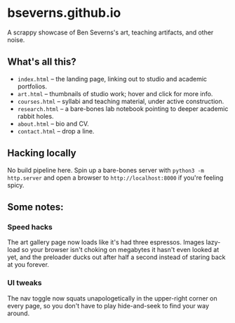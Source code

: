 # bseverns.github.io

A scrappy showcase of Ben Severns's art, teaching artifacts, and other noise.

## What's all this?
* `index.html` – the landing page, linking out to studio and academic portfolios.
* `art.html` – thumbnails of studio work; hover and click for more info.
* `courses.html` – syllabi and teaching material, under active construction.
* `research.html` – a bare-bones lab notebook pointing to deeper academic rabbit holes.
* `about.html` – bio and CV.
* `contact.html` – drop a line.

## Hacking locally
No build pipeline here. Spin up a bare-bones server with `python3 -m http.server` and open a browser to `http://localhost:8000` if you're feeling spicy.

## Some notes:
### Speed hacks
The art gallery page now loads like it's had three espressos. Images lazy-load so your browser isn't choking on megabytes it hasn't even looked at yet, and the preloader ducks out after half a second instead of staring back at you forever.

### UI tweaks
The nav toggle now squats unapologetically in the upper-right corner on every page, so you don't have to play hide-and-seek to find your way around.
